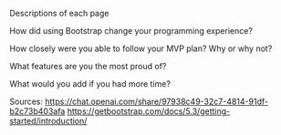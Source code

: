 Descriptions of each page

How did using Bootstrap change your programming experience?

How closely were you able to follow your MVP plan? Why or why not?

What features are you the most proud of?

What would you add if you had more time?

Sources: https://chat.openai.com/share/97938c49-32c7-4814-91df-b2c73b403afa
https://getbootstrap.com/docs/5.3/getting-started/introduction/